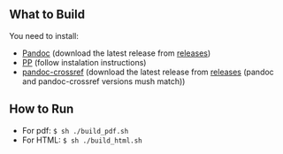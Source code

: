 ## What to Build

You need to install:
- [Pandoc](https://github.com/jgm/pandoc) (download the latest release from [releases](https://github.com/jgm/pandoc/releases))
- [PP](https://github.com/CDSoft/pp) (follow instalation instructions)
- [pandoc-crossref](https://github.com/lierdakil/pandoc-crossref) (download the latest release from [releases](https://github.com/lierdakil/pandoc-crossref/releases) (pandoc and pandoc-crossref versions mush match))


## How to Run

- For pdf: `$ sh ./build_pdf.sh`
- For HTML: `$ sh ./build_html.sh`